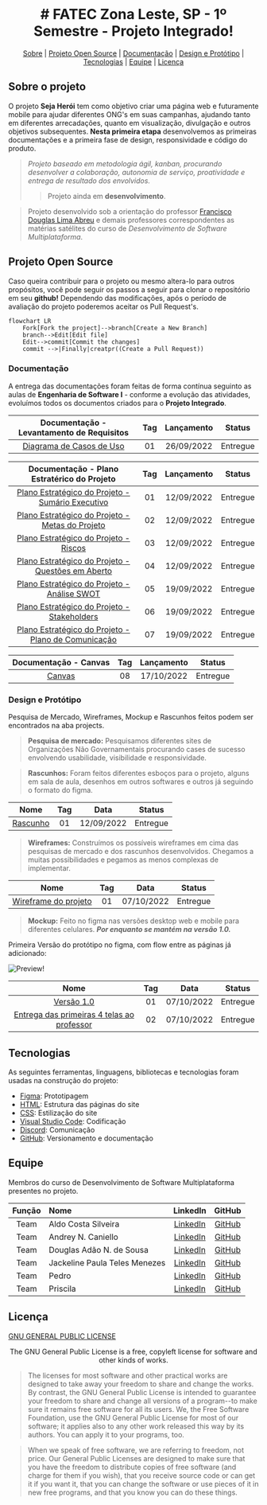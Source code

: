 <br id="topo">
<h1 align="center"> # FATEC Zona Leste, SP - 1º Semestre - Projeto Integrado! </h1>

<p align="center">
<a href="#sobre">Sobre</a> |
<a href="#projetoopensource">Projeto Open Source</a> |
<a href="#documentacao">Documentação</a> |
<a href="#designeprototipo">Design e Protótipo</a> |
<a href="#tecnologias">Tecnologias</a> |
<a href="#equipe">Equipe</a> |
<a href="#licenca">Licença</a>
</p>

<span id="sobre">

## Sobre o projeto

O projeto **Seja Herói** tem como objetivo criar uma página web e futuramente mobile para ajudar diferentes ONG's em suas campanhas, ajudando tanto em diferentes arrecadações, quanto em visualização, divulgação e outros objetivos subsequentes. **Nesta primeira etapa** desenvolvemos as primeiras documentações e a primeira fase de design, responsividade e código do produto.

>*Projeto baseado em metodologia ágil, kanban, procurando desenvolver a colaboração, autonomia de serviço, proatividade e entrega de resultado dos envolvidos.*
>> Projeto ainda em **desenvolvimento**.

> Projeto desenvolvido sob a orientação do professor [Francisco Douglas Lima  Abreu](https://www.linkedin.com/in/franciscodougllas/) e demais professores correspondentes as matérias satélites do curso de *Desenvolvimento de Software Multiplataforma*.

<span id="projetoopensource">

## Projeto Open Source

Caso queira contribuir para o projeto ou mesmo altera-lo para outros propósitos, você pode seguir os passos a seguir para clonar o repositório em seu **github!** Dependendo das modificações, após o período de avaliação do projeto  poderemos aceitar os Pull Request's.

```mermaid
flowchart LR
    Fork[Fork the project]-->branch[Create a New Branch]
    branch-->Edit[Edit file]
    Edit-->commit[Commit the changes]
    commit -->|Finally|creatpr((Create a Pull Request))
```    
<span id="documentacao">

### Documentação

A entrega das documentações foram feitas de forma contínua seguinto as aulas de **Engenharia de Software I** - conforme a evolução das atividades, evoluímos todos os documentos criados para o **Projeto Integrado**. 

| Documentação - Levantamento de Requisitos | Tag | Lançamento | Status | 
|:-----:|:-------------:|:----------:|:---------:|
| [Diagrama de Casos de Uso](https://github.com/backtoaldo/sejaheroi/blob/main/Levantamento%20de%20Requisitos/Rascunho%20do%20Diagrama%20de%20Casos.pdf) | 01 | 26/09/2022 | Entregue | 


| Documentação - Plano Estratérico do Projeto | Tag | Lançamento | Status | 
|:-----:|:-------------:|:----------:|:---------:|
| [Plano Estratégico do Projeto - Sumário Executivo](https://github.com/backtoaldo/sejaheroi/blob/main/Plano%20Estrat%C3%A9gico%20do%20Projeto/Plano%20Estrat%C3%A9gico%20do%20Projeto%20-%20Sum%C3%A1rio%20Executivo.pdf) | 01 | 12/09/2022 | Entregue | 
| [Plano Estratégico do Projeto - Metas do Projeto](https://github.com/backtoaldo/sejaheroi/blob/main/Plano%20Estrat%C3%A9gico%20do%20Projeto/Plano%20Estrat%C3%A9gico%20do%20Projeto%20-%20Metas%20do%20Projeto.pdf) | 02 | 12/09/2022 | Entregue |
| [Plano Estratégico do Projeto - Riscos](https://github.com/backtoaldo/sejaheroi/blob/main/Plano%20Estrat%C3%A9gico%20do%20Projeto/Plano%20Estrat%C3%A9gico%20do%20Projeto%20-%20Riscos.pdf) | 03 | 12/09/2022 | Entregue |
| [Plano Estratégico do Projeto - Questões em Aberto](https://github.com/backtoaldo/sejaheroi/blob/main/Plano%20Estrat%C3%A9gico%20do%20Projeto/Plano%20Estrat%C3%A9gico%20do%20Projeto%20-%20Quest%C3%B5es%20em%20Aberto.pdf) | 04 | 12/09/2022 | Entregue |
| [Plano Estratégico do Projeto - Análise SWOT](https://github.com/backtoaldo/sejaheroi/blob/main/Plano%20Estrat%C3%A9gico%20do%20Projeto/Plano%20Estrat%C3%A9gico%20do%20Projeto%20-%20An%C3%A1lise%20SWOT.pdf) | 05 | 19/09/2022 | Entregue |
| [Plano Estratégico do Projeto - Stakeholders](https://github.com/backtoaldo/sejaheroi/blob/main/Plano%20Estrat%C3%A9gico%20do%20Projeto/Plano%20Estrat%C3%A9gico%20do%20Projeto%20-%20Stakeholders.pdf) | 06 | 19/09/2022 | Entregue |
| [Plano Estratégico do Projeto - Plano de Comunicação](https://github.com/backtoaldo/sejaheroi/blob/main/Plano%20Estrat%C3%A9gico%20do%20Projeto/Plano%20Estrat%C3%A9gico%20do%20Projeto%20-%20Plano%20de%20Comunica%C3%A7%C3%A3o.docx.pdf) | 07 | 19/09/2022 | Entregue |

| Documentação - Canvas | Tag | Lançamento | Status | 
|:-----:|:-------------:|:----------:|:---------:|
| [Canvas](https://github.com/backtoaldo/sejaheroi/blob/main/Canvas%20para%20o%20Projeto/Canvas/Canvas%20vers%C3%A3o%201.0.pdf) | 08 | 17/10/2022 | Entregue |

<span id="designeprototipo">

### Design e Protótipo

Pesquisa de Mercado, Wireframes, Mockup e Rascunhos feitos podem ser encontrados na aba projects.

>**Pesquisa de mercado:** Pesquisamos diferentes sites de Organizações Não Governamentais procurando cases de sucesso envolvendo usabilidade, visibilidade e responsividade.

>**Rascunhos:** Foram feitos diferentes esboços para o projeto, alguns em sala de aula, desenhos em outros softwares e outros já seguindo o formato do figma.

| Nome | Tag | Data | Status |
|:-----:|:-------------:|:----------:|:---------:|
| [Rascunho](https://github.com/backtoaldo/sejaheroi/blob/main/Design%20e%20Prot%C3%B3tipo/Rascunhos%20-%20001.pdf) | 01 | 12/09/2022 | Entregue |    
    
>**Wireframes:** Construímos os possíveis wireframes em cima das pesquisas de mercado e dos rascunhos desenvolvidos. Chegamos a muitas possibilidades e pegamos as menos complexas de implementar.

| Nome | Tag | Data | Status |
|:-----:|:-------------:|:----------:|:---------:|
| [Wireframe do projeto](https://github.com/backtoaldo/sejaheroi/blob/main/Design%20e%20Prot%C3%B3tipo/PI%20-%20Site%20Seja%20Her%C3%B3i!%20-%20Wireframes.pdf) | 01 | 07/10/2022 | Entregue |

>**Mockup:** Feito no figma nas versões desktop web e mobile para diferentes celulares. ***Por enquanto se mantém na versão 1.0.***

Primeira Versão do protótipo no figma, com flow entre as páginas já adicionado:

![Preview!](https://github.com/backtoaldo/sejaheroi/blob/main/Design%20e%20Prot%C3%B3tipo/%E2%96%B6%20Desktop%20-%20Seja%20Her%C3%B3i!%20-%20Google%20Chrome%202022-10-07%2022-39-27.gif)<br>

| Nome | Tag | Data | Status |
|:-----:|:-------------:|:----------:|:---------:|
| [Versão 1.0](https://github.com/backtoaldo/sejaheroi/blob/main/Design%20e%20Prot%C3%B3tipo/Vers%C3%A3o%201.%200%20-%20Seja%20Her%C3%B3i!.pdf) | 01 | 07/10/2022 | Entregue |
| [Entrega das primeiras 4 telas ao professor](https://github.com/backtoaldo/sejaheroi/blob/main/Design%20e%20Prot%C3%B3tipo/PI%20-%20Site%20Seja%20Her%C3%B3i!%20-%20Primeira%20entrega%20(Home%2C%20Lista%20User%2C%20Cadastro%2C%20Cadastro%20Caso).pdf) | 02 | 07/10/2022 | Entregue |

<span id="tecnologias">

## Tecnologias

As seguintes ferramentas, linguagens, bibliotecas e tecnologias foram usadas na construção do projeto:

- [Figma](http://www.figma.com): Prototipagem
- [HTML](https://developer.mozilla.org/pt-BR/docs/Web/HTML): Estrutura das páginas do site
- [CSS](https://developer.mozilla.org/pt-BR/docs/Web/CSS): Estilização do site
- [Visual Studio Code](https://code.visualstudio.com/): Codificação
- [Discord](https://discord.com/): Comunicação
- [GitHub](https://github.com/): Versionamento e documentação

<span id="equipe">

## Equipe

Membros do curso de Desenvolvimento de Software Multiplataforma presentes no projeto.

| Função | Nome | LinkedIn | GitHub |
| :----------: | :----------------------- | :-------------------------------------------------------------------: | :--------------------------------------------: |
| Team | Aldo Costa Silveira | [LinkedIn](https://www.linkedin.com/in/aldo-costa-silveira/) | [GitHub](https://github.com/backtoaldo) |
| Team | Andrey N. Caniello | [LinkedIn](https://www.linkedin.com/in/andrey-caniello-6313b1208/) | [GitHub](https://github.com/ACaniello) |
| Team | Douglas Adão N. de Sousa | [LinkedIn](https://www.linkedin.com/in/douglasdans/) | [GitHub](https://github.com/DouglasDans) |
| Team | Jackeline Paula Teles Menezes | [LinkedIn](https://www.linkedin.com/in/jackeline-menezes) | [GitHub](https://github.com/jackelinepaula) |
| Team | Pedro | [LinkedIn]() | [GitHub]() |
| Team | Priscila | [LinkedIn]() | [GitHub](https://github.com/alvesprih) |

<span id="licenca">

## Licença
[GNU GENERAL PUBLIC LICENSE](https://github.com/backtoaldo/sejaheroi/blob/main/LICENSE.md)
<p align="center">The GNU General Public License is a free, copyleft license for software and other kinds of works.</p>

>The licenses for most software and other practical works are designed to take away your freedom to share and change the works. By contrast, the GNU General Public License is intended to guarantee your freedom to share and change all versions of a program--to make sure it remains free software for all its users. We, the Free Software Foundation, use the GNU General Public License for most of our software; it applies also to any other work released this way by its authors. You can apply it to your programs, too.

>When we speak of free software, we are referring to freedom, not price. Our General Public Licenses are designed to make sure that you have the freedom to distribute copies of free software (and charge for them if you wish), that you receive source code or can get it if you want it, that you can change the software or use pieces of it in new free programs, and that you know you can do these things.
